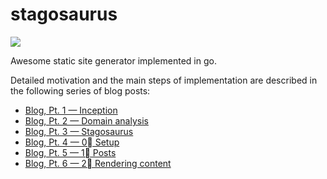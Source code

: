 stagosaurus
====
<img src="https://raw.github.com/ndrew/stagosaurus/master/stagosaurus.png"/>

Awesome static site generator implemented in go.

Detailed motivation and the main steps of implementation are described in the following series of blog posts:

* [Blog, Pt. 1 — Inception](http://sernyak.com/blog/posts/blog_2_0.htm)
* [Blog, Pt. 2 — Domain analysis](http://sernyak.com/blog/posts/blog_2_1.htm)
* [Blog, Pt. 3 — Stagosaurus](http://sernyak.com/blog/posts/blog_2_2.htm)
* [Blog, Pt. 4 — 0⃣ Setup](http://sernyak.com/blog/posts/blog_2_3.htm)
* [Blog, Pt. 5 — 1⃣ Posts](http://sernyak.com/blog/posts/blog_2_4.htm) 
* [Blog, Pt. 6 — 2⃣ Rendering content](http://sernyak.com/blog/posts/blog_2_5.htm) 
